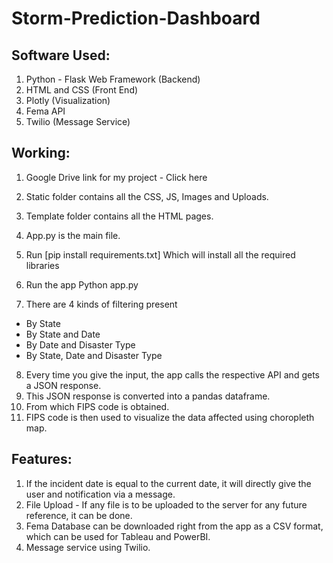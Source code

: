 # Storm-Prediction-Dashboard

## Software Used:
1. Python - Flask Web Framework (Backend)
2. HTML and CSS (Front End)
3. Plotly (Visualization)
4. Fema API
5. Twilio (Message Service)

## Working:
1. Google Drive link for my project - Click here
2. Static folder contains all the CSS, JS, Images and Uploads.
3. Template folder contains all the HTML pages.
4. App.py is the main file.
5. Run
[pip install requirements.txt]
Which will install all the required libraries
6. Run the app
Python app.py

7. There are 4 kinds of filtering present
- By State
- By State and Date
- By Date and Disaster Type
- By State, Date and Disaster Type

8. Every time you give the input, the app calls the respective API and gets a
JSON response.
9. This JSON response is converted into a pandas dataframe.
10. From which FIPS code is obtained.
11. FIPS code is then used to visualize the data affected using choropleth
map.

## Features:
1. If the incident date is equal to the current date, it will directly give the user
and notification via a message.
2. File Upload - If any file is to be uploaded to the server for any future
reference, it can be done.
3. Fema Database can be downloaded right from the app as a CSV format,
which can be used for Tableau and PowerBI.
4. Message service using Twilio.
